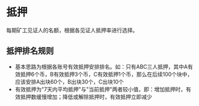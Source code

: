 # 抵押
每期矿工见证人的名额，根据各见证人抵押率进行选择。

## 抵押排名规则
- 基本思路为根据各账号有效抵押安排排名。如：只有ABC三人抵押，其中A有效抵押6个币，B有效抵押3个币，C有效抵押1个币，那么在后续100个块中，应该安排A出块60个，B出块30个，C出块10个
- 有效抵押为"7天内平均抵押"与"当前抵押"两者较小值，即：增加抵押时，有效抵押数缓慢增加；降低或解除抵押时，有效抵押立即减少